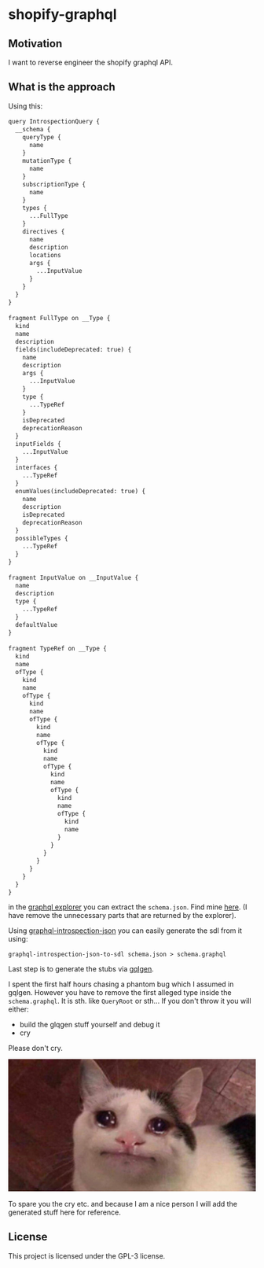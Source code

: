# shopify-graphql

## Motivation

I want to reverse engineer the shopify graphql API.

## What is the approach

Using this:

```
query IntrospectionQuery {
  __schema {
    queryType {
      name
    }
    mutationType {
      name
    }
    subscriptionType {
      name
    }
    types {
      ...FullType
    }
    directives {
      name
      description
      locations
      args {
        ...InputValue
      }
    }
  }
}

fragment FullType on __Type {
  kind
  name
  description
  fields(includeDeprecated: true) {
    name
    description
    args {
      ...InputValue
    }
    type {
      ...TypeRef
    }
    isDeprecated
    deprecationReason
  }
  inputFields {
    ...InputValue
  }
  interfaces {
    ...TypeRef
  }
  enumValues(includeDeprecated: true) {
    name
    description
    isDeprecated
    deprecationReason
  }
  possibleTypes {
    ...TypeRef
  }
}

fragment InputValue on __InputValue {
  name
  description
  type {
    ...TypeRef
  }
  defaultValue
}

fragment TypeRef on __Type {
  kind
  name
  ofType {
    kind
    name
    ofType {
      kind
      name
      ofType {
        kind
        name
        ofType {
          kind
          name
          ofType {
            kind
            name
            ofType {
              kind
              name
              ofType {
                kind
                name
              }
            }
          }
        }
      }
    }
  }
}
```
in the [graphql explorer](https://shopify.dev/tools/graphiql-admin-api) you can extract the `schema.json`.
Find mine [here](https://raw.githubusercontent.com/4thel00z/shopify-graphql/master/schema.json). (I have remove the unnecessary parts that are returned by the explorer).

Using [graphql-introspection-json](https://github.com/potatosalad/graphql-introspection-json-to-sdl) you can easily generate the sdl from it using:

```
graphql-introspection-json-to-sdl schema.json > schema.graphql
```

Last step is to generate the stubs via [gqlgen](https://github.com/99designs/gqlgen).

I spent the first half hours chasing a phantom bug which I assumed in gqlgen. However you have to remove the first alleged type inside the `schema.graphql`.
It is sth. like `QueryRoot` or sth...
If you don't throw it you will either:

* build the glqgen stuff yourself and debug it
* cry

Please don't cry. 

<p align="center">
<img src="./cry.jpg" alt="crying cat">
</p>

To spare you the cry etc. and because I am a nice person I will add the generated stuff here for reference.

## License

This project is licensed under the GPL-3 license.
